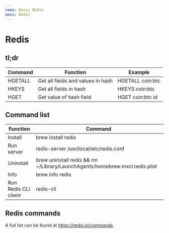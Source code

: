 ```yaml
---
name: Basic Redis
menu: Redis
---
```


# Redis

## tl;dr

| Command | Function                          | Example          |
| ------- | --------------------------------- | ---------------- |
| HGETALL | Get all fields and values in hash | HGETALL coin:btc |
| HKEYS   | Get all fields in hash            | HKEYS coin:btc   |
| HGET    | Get value of hash field           | HGET coin:btc id |

## Command list

| Function             | Command                                                                     |
| -------------------- | --------------------------------------------------------------------------- |
| Install              | brew install redis                                                          |
| Run server           | redis-server /usr/local/etc/redis.conf                                      |
| Uninstall            | brew uninstall redis && rm ~/Library/LaunchAgents/homebrew.mxcl.redis.plist |
| Info                 | brew info redis                                                             |
| Run Redis CLI client | redis-cli                                                                   |

## Redis commands

A full list can be found at https://redis.io/commands.